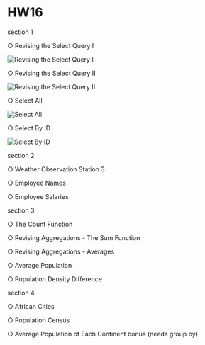 # HW16

section 1

○ Revising the Select Query I

![Revising the Select Query I](https://github.com/MahdiyarMohajer/HW16/assets/121476147/f6480a47-1a7b-44b4-87ce-c399daaa8ba5)


○ Revising the Select Query II

![Revising the Select Query II](https://github.com/MahdiyarMohajer/HW16/assets/121476147/6a9b15bd-97a5-41c7-92ba-c816fb94a218)


○ Select All

![Select All](https://github.com/MahdiyarMohajer/HW16/assets/121476147/fe28d38c-07f1-4c5c-a3df-5a58e1cfcc06)


○ Select By ID

![Select By ID](https://github.com/MahdiyarMohajer/HW16/assets/121476147/0b635fd9-aab9-4005-bc61-fe8b962b64bb)



section 2

○ Weather Observation Station 3

○ Employee Names

○ Employee Salaries


section 3

○ The Count Function

○ Revising Aggregations - The Sum Function

○ Revising Aggregations - Averages

○ Average Population

○ Population Density Difference


section 4

○ African Cities

○ Population Census

○ Average Population of Each Continent bonus (needs group by)
